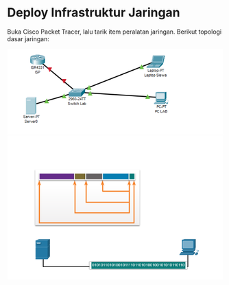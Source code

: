 # Deploy Infrastruktur Jaringan
<p>Buka Cisco Packet Tracer, lalu tarik item peralatan jaringan. Berikut topologi dasar jaringan: </p>
<img src='img/first-network.PNG'>
<img src='img/physical_layer.png'>
